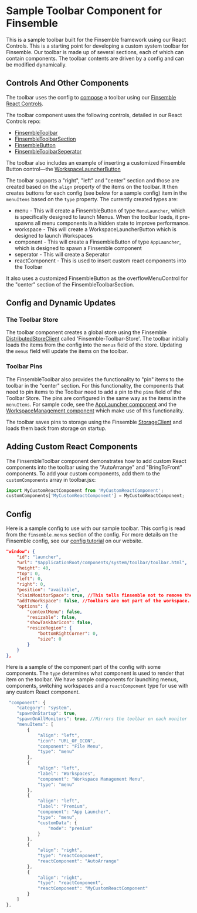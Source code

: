 # Sample Toolbar Component for Finsemble

This is a sample toolbar built for the Finsemble framework using our React Controls. This is a starting point for developing a custom system toolbar for Finsemble. Our toolbar is made up of several sections, each of which can contain components. The toolbar contents are driven by a config and can be modified dynamically.

## Controls And Other Components

The toolbar uses the config to [compose](https://reactjs.org/docs/composition-vs-inheritance.html) a toolbar using our [Finsemble React Controls](https://github.com/ChartIQ/finsemble-react-controls).

The toolbar component uses the following controls, detailed in our React Controls repo:
- [FinsembleToolbar](https://github.com/ChartIQ/finsemble-react-controls/tree/master/FinsembleToolbar)
- [FinsembleToolbarSection](https://github.com/ChartIQ/finsemble-react-controls/tree/master/FinsembleToolbarSection)
- [FinsembleButton](https://github.com/ChartIQ/finsemble-react-controls/tree/master/FinsembleButton)
- [FinsembleToolbarSeperator](https://github.com/ChartIQ/finsemble-react-controls/tree/master/FinsembleToolbarSeprator)

The toolbar also includes an example of inserting a customized Finsemble Button control&mdash;the [WorkspaceLauncherButton](WorkspaceLauncherButton.md)

The toolbar supports a "right", "left" and "center" section and those are created based on the `align` property of the items on the toolbar. It then creates buttons for each config (see below for a sample config) item in the `menuItems` based on the `type` property. The currently created types are:

- menu - This will create a FinsembleButton of type `MenuLauncher`, which is specifically designed to launch Menus. When the toolbar loads, it pre-spawns all menu components in a hidden state to improve performance.
- workspace - This will create a WorkspaceLauncherButton which is designed to launch Workspaces
- component - This will create a FinsembleButton of type `AppLauncher`, which is designed to spawn a Finsemble component
- seperator - This will create a Seperator
- reactComponent - This is used to insert custom react components into the Toolbar

It also uses a customized FinsembleButton as the overflowMenuControl for the "center" section of the FinsembleToolbarSection.

## Config and Dynamic Updates

### The Toolbar Store
The toolbar component creates a global store using the Finsemble [DistributedStoreClient](https://documentation.chartiq.com/finsemble/DistributedStoreClient.html) called 'Finsemble-Toolbar-Store'. The toolbar initially loads the items from the config into the `menus` field of the store. Updating the `menus` field will update the items on the toolbar.

### Toolbar Pins
The FinsembleToolbar also provides the functionality to "pin" items to the toolbar in the "center" section. For this functionality, the components that need to pin items to the Toolbar need to add a pin to the `pins` field of the Toolbar Store. The pins are configured in the same way as the items in the `menuItems`. For sample code, see the [AppLauncher component](../appLauncher/) and the [WorkspaceManagement component](../workspaceManagementMenu/) which make use of this functionality.

The toolbar saves pins to storage using the Finsemble [StorageClient](https://documentation.chartiq.com/finsemble/StorageClient.html) and loads them back from storage on startup.

## Adding Custom React Components
The FinsembleToolbar component demonstrates how to add custom React components into the toolbar using the "AutoArrange" and "BringToFront" components. To add your custom components, add them to the `customComponents` array in toolbar.jsx:

```jsx
import MyCustomReactComponent from 'MyCustomReactComponent';
customComponents['MyCustomReactComponent'] = MyCustomReactComponent;
```

## Config

Here is a sample config to use with our sample toolbar. This config is read from the `finsemble.menus` section of the config. For more details on the Finsemble config, see our [config tutorial](https://documentation.chartiq.com/finsemble/tutorial-understandingConfiguration.html) on our website.

```json
"window": {
	"id": "launcher",
	"url": "$applicationRoot/components/system/toolbar/toolbar.html",
	"height": 40,
	"top": 0,
	"left": 0,
	"right": 0,
	"position": "available",
	"claimMonitorSpace": true, //This tells finsemble not to remove the space occupied by the toolbar from the available space on the monitor.
	"addToWorkspace": false, //Toolbars are not part of the workspace.
	"options": {
		"contextMenu": false,
		"resizable": false,
		"showTaskbarIcon": false,
		"resizeRegion": {
			"bottomRightCorner": 0,
			"size": 0
		}
	}
},
```
Here is a sample of the component part of the config with some components. The `type` determines what component is used to render that item on the toolbar. We have sample components for launching menus, components, switching workspaces and a `reactComponent` type for use with any custom React component.

```javascript
 "component": {
	"category": "system",
	"spawnOnStartup": true,
	"spawnOnAllMonitors": true, //Mirrors the toolbar on each monitor
	"menuItems": [
		{
			"align": "left",
			"icon": "URL_OF_ICON",
			"component": "File Menu",
			"type": "menu"
		},
		{
			"align": "left",
			"label": "Workspaces",
			"component": "Workspace Management Menu",
			"type": "menu"
		},
		{
			"align": "left",
			"label": "Premium",
			"component": "App Launcher",
			"type": "menu",
			"customData": {
				"mode": "premium"
			}
		},
		{
			"align": "right",
			"type": "reactComponent",
			"reactComponent": "AutoArrange"
		},
		{
			"align": "right",
			"type": "reactComponent",
			"reactComponent": "MyCustomReactComponent"
		}
	]
},
```
